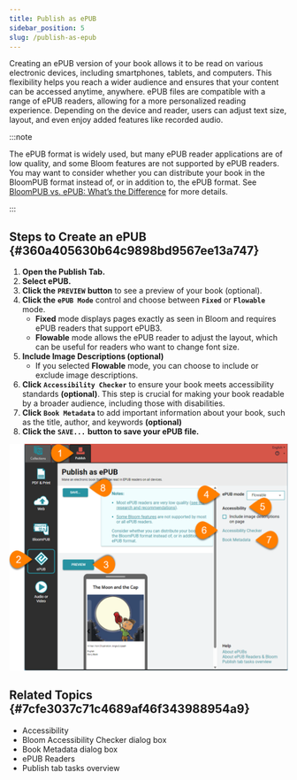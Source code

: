 ```yaml
---
title: Publish as ePUB
sidebar_position: 5
slug: /publish-as-epub
---
```




Creating an ePUB version of your book allows it to be read on various electronic devices, including smartphones, tablets, and computers. This flexibility helps you reach a wider audience and ensures that your content can be accessed anytime, anywhere. ePUB files are compatible with a range of ePUB readers, allowing for a more personalized reading experience. Depending on the device and reader, users can adjust text size, layout, and even enjoy added features like recorded audio. 


:::note

The ePUB format is widely used, but many ePUB reader applications are of low quality, and some Bloom features are not supported by ePUB readers. You may want to consider whether you can distribute your book in the BloomPUB format instead of, or in addition to, the ePUB format. See [BloomPUB vs. ePUB: What’s the Difference](/compare-bloomPUB-ePUB) for more details. 

:::




## Steps to Create an ePUB {#360a405630b64c9898bd9567ee13a747}

1. **Open the Publish Tab.**
2. **Select ePUB.**
3. **Click the** **`PREVIEW`** **button** to see a preview of your book (optional).
4. **Click the** **`ePUB Mode`** control and choose between **`Fixed`** or **`Flowable`** mode.
	- **Fixed** mode displays pages exactly as seen in Bloom and requires ePUB readers that support ePUB3.
	- **Flowable** mode allows the ePUB reader to adjust the layout, which can be useful for readers who want to change font size.
5. **Include Image Descriptions (optional)**
	- If you selected **Flowable** mode, you can choose to include or exclude image descriptions.
6. **Click** **`Accessibility Checker`** to ensure your book meets accessibility standards **(optional)**. This step is crucial for making your book readable by a broader audience, including those with disabilities.
7. **Click** **`Book Metadata`** to add important information about your book, such as the title, author, and keywords **(optional)**
8. **Click the** **`SAVE...`** **button to save your ePUB file.**

![](./publish-as-epub.b0a8f4b3-b5e4-405b-a326-c92fdf6fb0b8.png)


## Related Topics {#7cfe3037c71c4689af46f343988954a9}

- Accessibility
- Bloom Accessibility Checker dialog box
- Book Metadata dialog box
- ePUB Readers
- Publish tab tasks overview
